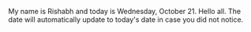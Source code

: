 My name is Rishabh and today is Wednesday, October 21. Hello all. The date will automatically update to today's date in case you did not notice.
